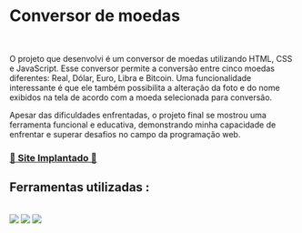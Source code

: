 # Conversor de moedas 
</br>

O projeto que desenvolvi é um conversor de moedas utilizando HTML, CSS e JavaScript. Esse conversor permite a conversão entre cinco moedas diferentes: Real, Dólar, Euro, Libra e Bitcoin. Uma funcionalidade interessante é que ele também possibilita a alteração da foto e do nome exibidos na tela de acordo com a moeda selecionada para conversão.


Apesar das dificuldades enfrentadas, o projeto final se mostrou uma ferramenta funcional e educativa, demonstrando minha capacidade de enfrentar e superar desafios no campo da programação web.
<h3><a href="https://felipecrus.github.io/conversor-de-moedas/">🔗 Site Implantado 🔗</a></a></h3>
<h2> Ferramentas utilizadas : </h2>
</br>
   <img src="https://img.shields.io/badge/HTML5-E34F26?style=for-the-badge&logo=html5&logoColor=white"/>
   <img src="https://img.shields.io/badge/CSS3-1572B6?style=for-the-badge&logo=css3&logoColor=white"/>
  <img src="https://img.shields.io/badge/javascript-%23323330.svg?style=flat&logo=javascript&logoColor=%23F7DF1E"/>
     
